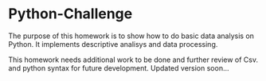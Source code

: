 # Python-Challenge

The purpose of this homework is to show how to do basic data analysis on Python. It implements descriptive analisys and data processing. 

This homework needs additional work to be done and further review of Csv. and python syntax for future development. Updated version soon...

